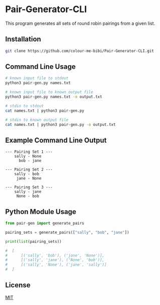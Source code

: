 # Pair-Generator-CLI

This program generates all sets of round robin pairings from a given list.

## Installation

```bash
git clone https://github.com/colour-me-bibi/Pair-Generator-CLI.git
```

## Command Line Usage

```bash
# known input file to stdout
python3 pair-gen.py names.txt

# known input file to known output file
python3 pair-gen.py names.txt -o output.txt

# stdin to stdout
cat names.txt | python3 pair-gen.py

# stdin to known output file
cat names.txt | python3 pair-gen.py -o output.txt
```

## Example Command Line Output

```
--- Pairing Set 1 ---
    sally - None
      bob - jane

--- Pairing Set 2 ---
    sally - bob
     jane - None

--- Pairing Set 3 ---
    sally - jane
     None - bob
```

## Python Module Usage

```python
from pair-gen import generate_pairs

pairing_sets = generate_pairs(["sally", "bob", "jane"])

print(list(pairing_sets))

#  [
#      [('sally', 'bob'), ('jane', 'None')],
#      [('sally', 'jane'), ('None', 'bob')],
#      [('sally', 'None'), ('jane', 'sally')]
#  ]
```

## License
[MIT](https://choosealicense.com/licenses/mit/)
